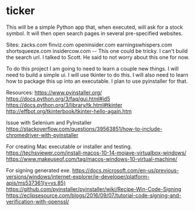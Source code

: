 # ticker

This will be a simple Python app that, when executed, will ask for a stock
symbol. It will then open search pages in several pre-specified websites.


Sites:
zacks.com
finviz.com
openinsider.com
earningswhispers.com
shortsqueeze.com
insidercow.com  -- This one could be tricky. I can't build the search url.
    I talked to Scott. He said to not worry about this one for now.

To do this project I am going to need to learn a couple new things. I will need
to build a simple ui. I will use tkinter to do this. I will also need to learn
how to package this up into an executable. I plan to use pyinstaller for that.

Resources:
https://www.pyinstaller.org/
https://docs.python.org/3/faq/gui.html#id5
https://docs.python.org/3/library/tk.html#tkinter
http://effbot.org/tkinterbook/tkinter-hello-again.htm

Issue with Selenium and PyInstaller
https://stackoverflow.com/questions/39563851/how-to-include-chromedriver-with-pyinstaller

For creating Mac executable or installer and testing.
https://techsviewer.com/install-macos-10-14-mojave-virtualbox-windows/
https://www.makeuseof.com/tag/macos-windows-10-virtual-machine/

For signing generated exe.
https://docs.microsoft.com/en-us/previous-versions/windows/internet-explorer/ie-developer/platform-apis/ms537361(v=vs.85)
https://github.com/pyinstaller/pyinstaller/wiki/Recipe-Win-Code-Signing
https://eclipsesource.com/blogs/2016/09/07/tutorial-code-signing-and-verification-with-openssl/
